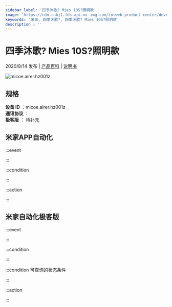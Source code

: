 ```yaml
---
sidebar_label: '四季沐歌? Mies 10S?照明款'
image: 'https://cdn.cnbj1.fds.api.mi-img.com/iotweb-product-center/developer_1585104425385KZ530Ipm.png?GalaxyAccessKeyId=AKVGLQWBOVIRQ3XLEW&Expires=9223372036854775807&Signature=jK1LX7TweERileKctwEpBEFJepA='
keywords: '米家, 四季沐歌?, 四季沐歌? Mies 10S?照明款'
description : ''
---
```

# 四季沐歌? Mies 10S?照明款

2020/8/14 发布 | [产品百科](https://home.mi.com/webapp/content/baike/product/index.html?model=micoe.airer.hz001z/) | [说明书](https://home.mi.com/views/introduction.html?model=micoe.airer.hz001z&region=cn)

![micoe.airer.hz001z](https://cdn.cnbj1.fds.api.mi-img.com/iotweb-product-center/developer_1585104425385KZ530Ipm.png?GalaxyAccessKeyId=AKVGLQWBOVIRQ3XLEW&Expires=9223372036854775807&Signature=jK1LX7TweERileKctwEpBEFJepA=)

## 规格  
> 
**设备 ID** ：micoe.airer.hz001z  
**通讯协议** ：  
**极客版**  ： 待补充 


## 米家APP自动化  

:::event  

:::

:::condition  

:::

:::action   

:::

## 米家自动化极客版  

:::event  

:::

:::condition  

:::

:::condition 可查询的状态条件  

:::

:::action  

:::

        
